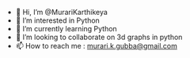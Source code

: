 - 👋 Hi, I’m @MurariKarthikeya
- 👀 I’m interested in Python
- 🌱 I’m currently learning Python
- 💞️ I’m looking to collaborate on 3d graphs in python
- 📫 How to reach me :  murari.k.gubba@gmail.com

<!---
MurariKarthikeya/MurariKarthikeya is a ✨ special ✨ repository because its `README.md` (this file) appears on your GitHub profile.
You can click the Preview link to take a look at your changes.
--->
